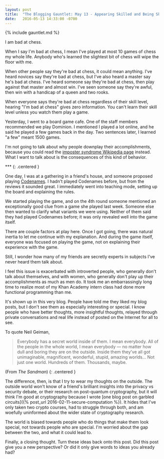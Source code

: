 ```yaml
---
layout: post
title:  "The Blogging Gauntlet: May 13 - Appearing Skilled and Being Skilled are Very Different"
date:   2016-05-13 14:33:00 -0700
---
```


{% include gauntlet.md %}

I am bad at chess.

When I say I'm bad at chess, I mean I've played at most 10 games of
chess my whole life. Anybody who's learned the slightest bit of chess
will wipe the floor with me.

When other people say they're bad at chess, it could mean anything.
I've heard novices say they're bad at chess, but I've also heard a master
say he's bad at chess. I've heard someone say they're bad at chess, then
play against that master and almost win. I've seen someone say they're
awful, then win with a handicap of a queen and two rooks.

When everyone says they're bad at chess regardless of their
skill level, hearing "I'm bad at chess" gives zero information.
You can't learn their skill level unless you watch them play a game.

Yesterday, I went to a board game cafe. One of the staff members recommended
we play Dominion. I mentioned I played a lot online, and he said he played
a few games back in the day. Two sentences later, I learned "a few" meant
1500 games.

I'm not going to talk about why people downplay their accomplishments, because
you could read the [imposter syndrome Wikipedia page](https://en.wikipedia.org/wiki/Impostor_syndrome)
instead.
What I want to talk about is the consequences of this kind of behavior.

\*\*\*
{: .centered }

One day, I was at a gathering in a friend's house, and someone proposed playing
[Codenames](https://boardgamegeek.com/boardgame/178900/codenames).
I hadn't played Codenames before, but from the reviews it sounded great.
I immediately went into teaching mode, setting up the board and
explaining the rules.

We started playing the game, and on the 4th round someone mentioned an
exceptionally good clue from a game she played last week. Someone else then
wanted to clarify what variants we were using.
Neither of them said they had played Codenames before; it was only
revealed well into the game itself.

There are couple factors at play here. Once I got going, there was natural
inertia to let me continue with my explanation. And during the game itself,
everyone was focused on playing the game, not on explaining their
experience with the game.

Still, I wonder how many of my friends are secretly experts in subjects
I've never heard them talk about.

I feel this issue is exacerbated with introverted people, who generally don't
talk about themselves, and with women, who generally don't play up
their accomplishments as much as men do. It took me an embarrassingly long time
to realize most of my Khan Academy intern class had done more
functional programming than me.

It's shown up in this very blog. People have told me they liked my blog posts,
but I don't see them as especially interesting or special.
I know people who have better thoughts, more insightful thoughts, relayed
through private conversations and real life instead of posted on the Internet
for all to see.

To quote Neil Geiman,

> Everybody has a secret world inside of them. I mean everybody. All of the people in the whole world, I mean everybody — no matter how dull and boring they are on the outside. Inside them they've all got unimaginable, magnificent, wonderful, stupid, amazing worlds... Not just one world. Hundreds of them. Thousands, maybe.

(From *The Sandman*)
{: .centered }

The difference, then, is that I try to wear my thoughts on the outside. The
outside world won't know of a friend's brilliant insights into the privacy vs
security debate, or their research on post-quantum cryptography, but
it will think I'm good at cryptography because I wrote [one blog post
on garbled circuits]({% post_url 2016-02-11-secure-computation %}).
It hides that I've only taken two crypto courses, had to struggle through
both, and am woefully uninformed about the wider state of cryptography
research.

The world is biased towards people who do things that make them look special,
not towards people who are special. I'm worried about the gap between the two,
and what it could lead to.

Finally, a closing thought. Turn these ideas back onto this post. Did this
post give you a new perspective? Or did it only give words to ideas you
already had?
